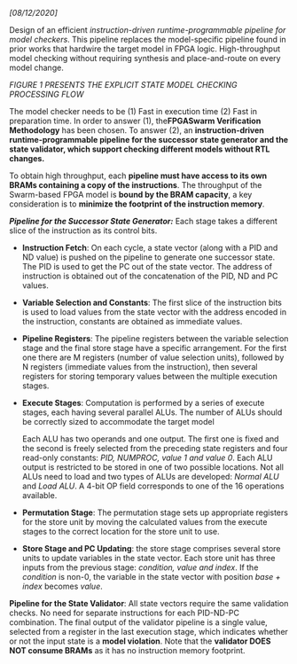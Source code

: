 <!-- Please prefix the notes with the date as in [22/12/2020] -->

*[08/12/2020]*

Design of an efficient *instruction-driven runtime-programmable pipeline for model checkers*. This pipeline replaces the model-specific pipeline found in prior works that hardwire the target model in FPGA logic. High-throughput model checking without requiring synthesis and place-and-route on every model change.

*FIGURE 1 PRESENTS THE EXPLICIT STATE MODEL CHECKING PROCESSING FLOW*

The model checker needs to be (1) Fast in execution time (2) Fast in preparation time. In order to answer (1), the**FPGASwarm Verification Methodology**  has been chosen. To answer (2), an **instruction-driven runtime-programmable pipeline for the successor state generator and the state validator, which support checking different models without RTL changes.**

To obtain high throughput, each **pipeline must have access to its own BRAMs containing a copy of the instructions**. The throughput of the Swarm-based FPGA model is **bound by the BRAM capacity**, a key consideration is to **minimize the footprint of the instruction memory**.



***Pipeline for the Successor State Generator:*** Each stage takes a different slice of the instruction as its control bits.

- **Instruction Fetch**: On each cycle, a state vector (along with a PID and ND value) is pushed on the pipeline to generate one successor state. The PID is used to get the PC out of the state vector. The address of instruction is obtained out of the concatenation of the PID, ND and PC values.

- **Variable Selection and Constants**: The first slice of the instruction bits is used to load values from the state vector with the address encoded in the instruction, constants are obtained as immediate values.

- **Pipeline Registers**: The pipeline registers between the variable selection stage and the final store stage have a specific arrangement. For the first one there are M registers (number of value selection units), followed by N registers (immediate values from the instruction), then several registers for storing temporary values between the multiple execution stages.

- **Execute Stages**: Computation is performed by a series of execute stages, each having several parallel ALUs. The number of ALUs should be correctly sized to accommodate the target model

  Each ALU has two operands and one output. The first one is fixed and the second is freely selected from the preceding state registers and four read-only constants: *PID, NUMPROC, value 1 and value 0*. Each ALU output is restricted to be stored in one of two possible locations. Not all ALUs need to load and two types of ALUs are developed: *Normal ALU* and *Load ALU*. A 4-bit OP field corresponds to one of the 16 operations available.

- **Permutation Stage**: The permutation stage sets up appropriate registers for the store unit by moving the calculated values from the execute stages to the correct location for the store unit to use.

- **Store Stage and PC Updating**: the store stage comprises several store units to update variables in the state vector. Each store unit has three inputs from the previous stage: *condition, value and index*. If the *condition* is non-0, the variable in the state vector with position *base + index* becomes *value*.

**Pipeline for the State Validator**: All state vectors require the same validation checks. No need for separate instructions for each PID-ND-PC combination. The final output of the validator pipeline is a single value, selected from a register in the last execution stage, which indicates whether or not the input state is a **model violation**. Note that the **validator DOES NOT consume BRAMs** as it has no instruction memory footprint.

